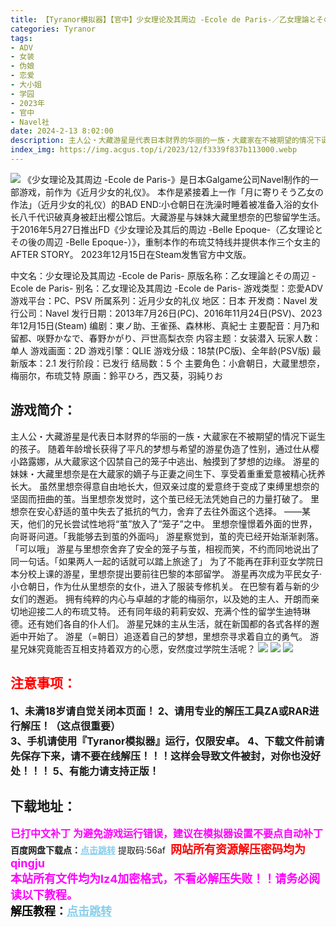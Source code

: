 ```yaml
---
title: 【Tyranor模拟器】【官中】少女理论及其周边 -Ecole de Paris-／乙女理論とその周辺 -Ecole de Paris- -Limited Edition-
categories: Tyranor
tags:
- ADV
- 女装
- 伪娘
- 恋爱
- 大小姐
- 学园
- 2023年
- 官中
- Navel社
date: 2024-2-13 8:02:00
description: 主人公・大藏游星是代表日本财界的华丽的一族・大蔵家在不被期望的情况下诞生的孩子。随着年龄增长获得了平凡的梦想与希望的游星伪造了性别，通过仕从樱小路露娜，从大蔵家这个囚禁自己的笼子中逃出、触摸到了梦想的边缘。游星的妹妹・大藏里想奈是在大蔵家的嫡子与正妻之间生下、享受着重重爱意被精心抚养长大。
index_img: https://img.acgus.top/i/2023/12/f3339f837b113000.webp
---
```

![](https://img.acgus.top/i/2023/12/f3339f837b113000.webp)
《少女理论及其周边 -Ecole de Paris-》是日本Galgame公司Navel制作的一部游戏，前作为《近月少女的礼仪》。
本作是紧接着上一作「月に寄りそう乙女の作法」（近月少女的礼仪）的BAD END:小仓朝日在洗澡时睡着被准备入浴的女仆长八千代识破真身被赶出樱公馆后。大藏游星与妹妹大藏里想奈的巴黎留学生活。
于2016年5月27日推出FD《少女理论及其后的周边 -Belle Epoque-（乙女理论とその後の周辺 -Belle Epoque-）》，重制本作的布琉艾特线并提供本作三个女主的AFTER STORY。
2023年12月15日在Steam发售官方中文版。

中文名：少女理论及其周边 -Ecole de Paris-
原版名称：乙女理論とその周辺 -Ecole de Paris-
别名：乙女理论及其周边 -Ecole de Paris-
游戏类型：恋愛ADV
游戏平台：PC、PSV
所属系列：近月少女的礼仪
地区：日本
开发商：Navel
发行公司：Navel
发行日期：2013年7月26日(PC)、2016年11月24日(PSV)、2023年12月15日(Steam)
编剧：東ノ助、王雀孫、森林彬、真紀士
主要配音：月乃和留都、咲野かなで、春野かがり、戸世高梨衣奈
内容主题：女装潜入
玩家人数：单人
游戏画面：2D
游戏引擎：QLIE
游戏分级：18禁(PC版)、全年龄(PSV版)
最新版本：2.1
发行阶段：已发行
结局数：5 个
主要角色：小倉朝日，大蔵里想奈，梅丽尔，布琉艾特
原画：鈴平ひろ，西又葵，羽純りお

## 游戏简介：
主人公・大藏游星是代表日本财界的华丽的一族・大蔵家在不被期望的情况下诞生的孩子。
随着年龄增长获得了平凡的梦想与希望的游星伪造了性别，通过仕从樱小路露娜，从大蔵家这个囚禁自己的笼子中逃出、触摸到了梦想的边缘。
游星的妹妹・大藏里想奈是在大蔵家的嫡子与正妻之间生下、享受着重重爱意被精心抚养长大。
虽然里想奈得意自由地长大，但双亲过度的爱意终于变成了束缚里想奈的坚固而扭曲的茧。当里想奈发觉时，这个茧已经无法凭她自己的力量打破了。
里想奈在安心舒适的茧中失去了抵抗的气力，舍弃了去往外面这个选择。
——某天，他们的兄长尝试性地将“茧”放入了“笼子”之中。
里想奈憧憬着外面的世界，向哥哥问道。「我能够去到茧的外面吗」
游星察觉到，茧的壳已经开始渐渐剥落。「可以哦」
游星与里想奈舍弃了安全的笼子与茧，相视而笑，不约而同地说出了同一句话。「如果两人一起的话就可以踏上旅途了」
为了不能再在菲利亚女学院日本分校上课的游星，里想奈提出要前往巴黎的本部留学。
游星再次成为平民女子·小仓朝日，作为仕从里想奈的女仆，进入了服装专修机关。
在巴黎有着与新的少女们的邂逅。
拥有纯粹的内心与卓越的才能的梅丽尔，以及她的主人、开朗而亲切地迎接二人的布琉艾特。
还有同年级的莉莉安奴、充满个性的留学生迪特琳德。还有她们各自的仆人们。
游星兄妹的主从生活，就在新国都的各式各样的邂逅中开始了。
游星（=朝日）追逐着自己的梦想，里想奈寻求着自立的勇气。
游星兄妹究竟能否互相支持着双方的心愿，安然度过学院生活呢？
![](https://img.acgus.top/i/2023/12/bf66915cdf113013.webp)
![](https://img.acgus.top/i/2023/12/f8c3083387113009.webp)
![](https://img.acgus.top/i/2023/12/295e57da23113004.webp)




## <font color=#FF0000 >注意事项：</font>
<font size=3><b>1、未满18岁请自觉关闭本页面！
2、请用专业的解压工具ZA或RAR进行解压！（这点很重要）           
3、手机请使用『Tyranor模拟器』运行，仅限安卓。
4、下载文件前请先保存下来，请不要在线解压！！！这样会导致文件被封，对你也没好处！！！
5、有能力请支持正版！</b></font>

## 下载地址：
<font color=#FF00FF size=3><b>已打中文补丁</b></font>
<font color=#FF00FF size=3>**为避免游戏运行错误，建议在模拟器设置不要点自动补丁**</font>
<b>百度网盘下载点：</b><a href="https://pan.baidu.com/s/1nuc3qgfE149Ebr3H1FnABA?pwd=56af" style="color: #87CEEB;"><b>点击跳转</b></a> 提取码:56af
<a style="padding: 0" href="https://post.qingju.org/AD/"><img style="max-width:100%" src="https://img.acgus.top/i/2024/07/478f689b8021d8d499ab43d21acf137a.gif" alt=""></a>
<b><font color=#FF0000 size=4>网站所有资源解压密码均为</b></font><b><font color=#FF00FF size=4>qingju</font><font color=#FF0000 ></font></b><br><b><font color=#FF00FF size=4>本站所有文件均为lz4加密格式，不看必解压失败！！请务必阅读以下教程。</b></font><br><b><font color=#000 size=4>解压教程：</b><a href="https://post.qingju.org/tutorial/000/" style="color: #87CEEB;"><b>点击跳转</b></a>